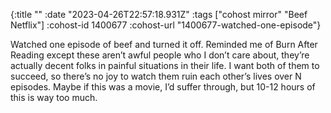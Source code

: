 {:title ""
 :date "2023-04-26T22:57:18.931Z"
 :tags ["cohost mirror" "Beef Netflix"]
 :cohost-id 1400677
 :cohost-url "1400677-watched-one-episode"}

Watched one episode of beef and turned it off. Reminded me of Burn After Reading except these aren’t awful people who I don’t care about, they’re actually decent folks in painful situations in their life. I want both of them to succeed, so there’s no joy to watch them ruin each other’s lives over N episodes. Maybe if this was a movie, I’d suffer through, but 10-12 hours of this is way too much.